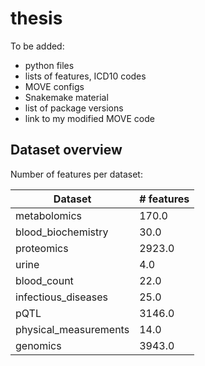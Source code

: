 # thesis

To be added:
- python files
- lists of features, ICD10 codes
- MOVE configs
- Snakemake material
- list of package versions
- link to my modified MOVE code


## Dataset overview
Number of features per dataset:

| Dataset | # features |
| --- | --- |
| metabolomics | 170.0 |
| blood_biochemistry | 30.0 |
| proteomics | 2923.0 |
| urine | 4.0 |
| blood_count | 22.0 |
| infectious_diseases | 25.0 |
| pQTL | 3146.0 |
| physical_measurements | 14.0 |
| genomics | 3943.0 |